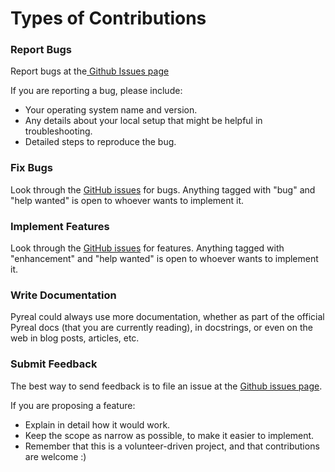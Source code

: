 # Types of Contributions

### Report Bugs

Report bugs at the[ Github Issues page](https://github.com/sibyl-dev/pyreal/issues)

If you are reporting a bug, please include:

* Your operating system name and version.
* Any details about your local setup that might be helpful in troubleshooting.
* Detailed steps to reproduce the bug.

### Fix Bugs

Look through the [GitHub issues](https://github.com/sibyl-dev/pyreal/issues) for bugs. Anything tagged with "bug" and "help wanted" is open to whoever wants to implement it.

### Implement Features

Look through the [GitHub issues](https://github.com/sibyl-dev/pyreal/issues) for features. Anything tagged with "enhancement" and "help wanted" is open to whoever wants to implement it.

### Write Documentation

Pyreal could always use more documentation, whether as part of the official Pyreal docs (that you are currently reading), in docstrings, or even on the web in blog posts, articles, etc.

### Submit Feedback

The best way to send feedback is to file an issue at the [Github issues page](https://github.com/sibyl-dev/pyreal/issues).

If you are proposing a feature:

* Explain in detail how it would work.
* Keep the scope as narrow as possible, to make it easier to implement.
* Remember that this is a volunteer-driven project, and that contributions are welcome :)

